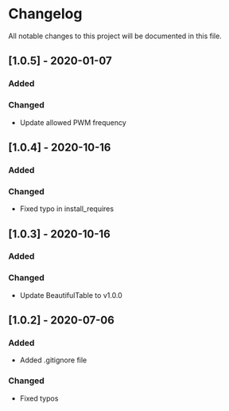 # Changelog

All notable changes to this project will be documented in this file.

## [1.0.5] - 2020-01-07

### Added

### Changed

- Update allowed PWM frequency

## [1.0.4] - 2020-10-16

### Added

### Changed

- Fixed typo in install_requires

## [1.0.3] - 2020-10-16

### Added

### Changed

- Update BeautifulTable to v1.0.0

## [1.0.2] - 2020-07-06

### Added

- Added .gitignore file

### Changed

- Fixed typos